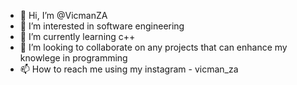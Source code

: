 - 👋 Hi, I’m @VicmanZA
- 👀 I’m interested in software engineering 
- 🌱 I’m currently learning c++ 
- 💞️ I’m looking to collaborate on any projects that can enhance my knowlege in programming 
- 📫 How to reach me using my instagram - vicman_za

<!---
VicmanZA/VicmanZA is a ✨ special ✨ repository because its `README.md` (this file) appears on your GitHub profile.
You can click the Preview link to take a look at your changes.
--->
